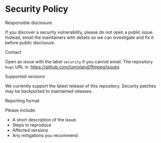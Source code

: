 # Security Policy

Responsible disclosure

If you discover a security vulnerability, please do not open a public issue. Instead, email the maintainers with details so we can investigate and fix it before public disclosure.

Contact

Open an issue with the label `security` if you cannot email. The repository `bugs` URL is: https://github.com/lumixland/ffmpeg/issues

Supported versions

We currently support the latest release of this repository. Security patches may be backported to maintained releases.

Reporting format

Please include:

- A short description of the issue
- Steps to reproduce
- Affected versions
- Any mitigations you recommend

